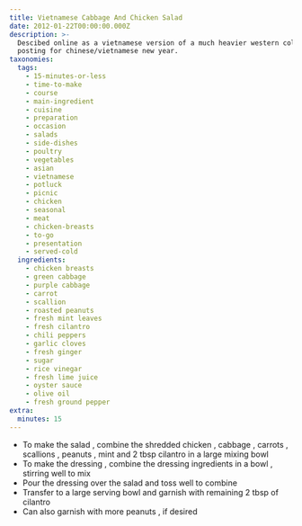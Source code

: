 ```yaml
---
title: Vietnamese Cabbage And Chicken Salad
date: 2012-01-22T00:00:00.000Z
description: >-
  Descibed online as a vietnamese version of a much heavier western cole slaw. 
  posting for chinese/vietnamese new year.
taxonomies:
  tags:
    - 15-minutes-or-less
    - time-to-make
    - course
    - main-ingredient
    - cuisine
    - preparation
    - occasion
    - salads
    - side-dishes
    - poultry
    - vegetables
    - asian
    - vietnamese
    - potluck
    - picnic
    - chicken
    - seasonal
    - meat
    - chicken-breasts
    - to-go
    - presentation
    - served-cold
  ingredients:
    - chicken breasts
    - green cabbage
    - purple cabbage
    - carrot
    - scallion
    - roasted peanuts
    - fresh mint leaves
    - fresh cilantro
    - chili peppers
    - garlic cloves
    - fresh ginger
    - sugar
    - rice vinegar
    - fresh lime juice
    - oyster sauce
    - olive oil
    - fresh ground pepper
extra:
  minutes: 15
---
```

 - To make the salad , combine the shredded chicken , cabbage , carrots , scallions , peanuts , mint and 2 tbsp cilantro in a large mixing bowl
 - To make the dressing , combine the dressing ingredients in a bowl , stirring well to mix
 - Pour the dressing over the salad and toss well to combine
 - Transfer to a large serving bowl and garnish with remaining 2 tbsp of cilantro
 - Can also garnish with more peanuts , if desired
